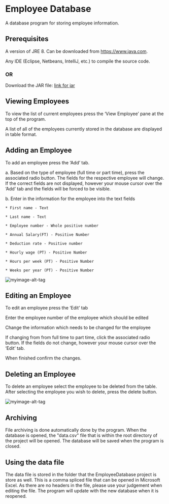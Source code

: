 # Employee Database
A database program for storing employee information.

## Prerequisites
A version of JRE 8. Can be downloaded from https://www.java.com.

Any IDE (Eclipse, Netbeans, IntelliJ, etc.) to compile the source code.

### OR

Download the JAR file: [link for jar](https://github.com/AbilarshViji/EmployeeDatabase/raw/master/dist/EmployeeDatabase.jar)

## Viewing Employees
To view the list of current employees press the ‘View Employee’ pane at the top of the program.

A list of all of the employees currently stored in the database are displayed in table format.

## Adding an Employee
To add an employee press the ‘Add’ tab.
  
  a.  Based on the type of employee (full time or part time), press the associated radio button. The fields for the respective employee will   change. If the correct fields are not displayed, however your mouse cursor over the ‘Add’ tab and the fields will be forced to be visible.
  
  b.  Enter in the information for the employee into the text fields
  
    * First name - Text
    
    * Last name - Text
    
    * Employee number - Whole positive number
    
    * Annual Salary(FT) - Positive Number
    
    * Deduction rate - Positive number
    
    * Hourly wage (PT) - Positive Number
    
    * Hours per week (PT) - Positive Number
    
    * Weeks per year (PT) - Positive Number
    
![myimage-alt-tag](http://i.imgur.com/Rq1Dt4a.png)
## Editing an Employee
To edit an employee press the ‘Edit’ tab

Enter the employee number of the employee which should be edited

Change the information which needs to be changed for the employee

If changing from from full time to part time, click the associated radio button. If the fields do not change, however your mouse cursor over the ‘Edit’ tab.

When finished confirm the changes.

## Deleting an Employee
To delete an employee select the employee to be deleted from the table.
After selecting the employee you wish to delete, press the delete button.

![myimage-alt-tag](http://i.imgur.com/TmojlHj.png)

## Archiving
File archiving is done automatically done by the program. When the database is opened, the "data.csv" file that is within the root directory of the project will be opened. The database will be saved when the program is closed.

## Using the data file
The data file is stored in the folder that the EmployeeDatabase project is store as well. This is a comma spliced file that can be opened in Microsoft Excel. As there are no headers in the file, please use your judgement when editing the file. The program will update with the new database when it is reopened.



